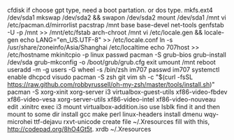 cfdisk
if choose gpt type, need a boot partation. or dos type.
mkfs.ext4 /dev/sda1
mkswap /dev/sda2 && swapon /dev/sda2
mount /dev/sda1 /mnt
vi /etc/pacman.d/mirrorlist
pacstrap /mnt base base-devel net-tools
genfstab -U -p /mnt >> /mnt/etc/fstab
arch-chroot /mnt
vi /etc/locale.gen && locale-gen
echo LANG="en_US.UTF-8" >> /etc/locale.conf
ln -s /usr/share/zoneinfo/Asia/Shanghai /etc/localtime
echo 707host >> /etc/hostname
mkinitcpio -p linux
passwd
pacman -S grub-bios
grub-install /dev/sda
grub-mkconfig -o /boot/grub/grub.cfg
exit
umount /mnt
reboot
useradd -m -g users -G wheel -s /bin/zsh im707
passwd im707
systemctl enable dhcpcd
visudo
pacman -S zsh git vim
sh -c "$(curl -fsSL https://raw.github.com/robbyrussell/oh-my-zsh/master/tools/install.sh)"
pacman -S xorg-xinit xorg-server i3 virtualbox-guest-utils xf86-video-fbdev xf86-video-vesa xorg-server-utils xf86-video-intel xf86-video-nouveau
edit .xinitrc exec i3
mount virtualbox-addition.iso
use lsblk find it and then mount to some dir
install gcc make perl linux-headers
install dmenu wqy-microhei ttf-dejavu rxvt-unicode
create file ~/.Xresources fill with this, http://codepad.org/8hO4Gt5t.
xrdb ~/.Xresources
